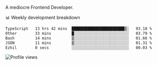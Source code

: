 A mediocre Frontend Developer.

📊 Weekly development breakdown
<!--START_SECTION:waka-->

```txt
TypeScript   13 hrs 42 mins  ███████████████████████▒░   93.18 %
Other        33 mins         █░░░░░░░░░░░░░░░░░░░░░░░░   03.79 %
Bash         14 mins         ▒░░░░░░░░░░░░░░░░░░░░░░░░   01.66 %
JSON         11 mins         ▒░░░░░░░░░░░░░░░░░░░░░░░░   01.31 %
Ezhil        0 secs          ░░░░░░░░░░░░░░░░░░░░░░░░░   00.03 %
```

<!--END_SECTION:waka-->

<img src="https://gpvc.arturio.dev/iqbalfasri" alt="Profile views"/>
